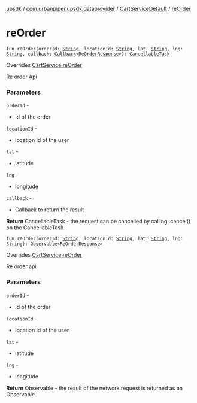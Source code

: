 [upsdk](../../index.md) / [com.urbanpiper.upsdk.dataprovider](../index.md) / [CartServiceDefault](index.md) / [reOrder](./re-order.md)

# reOrder

`fun reOrder(orderId: `[`String`](https://kotlinlang.org/api/latest/jvm/stdlib/kotlin/-string/index.html)`, locationId: `[`String`](https://kotlinlang.org/api/latest/jvm/stdlib/kotlin/-string/index.html)`, lat: `[`String`](https://kotlinlang.org/api/latest/jvm/stdlib/kotlin/-string/index.html)`, lng: `[`String`](https://kotlinlang.org/api/latest/jvm/stdlib/kotlin/-string/index.html)`, callback: `[`Callback`](../-callback/index.md)`<`[`ReOrderResponse`](../../com.urbanpiper.upsdk.model.networkresponse/-re-order-response/index.md)`>): `[`CancellableTask`](../-cancellable-task/index.md)

Overrides [CartService.reOrder](../-cart-service/re-order.md)

Re order Api

### Parameters

`orderId` -
* Id of the order

`locationId` -
* location id of the user

`lat` -
* latitude

`lng` -
* longitude

`callback` -
* Callback to return the result

**Return**
CancellableTask - the request can be cancelled by calling .cancel() on the CancellableTask

`fun reOrder(orderId: `[`String`](https://kotlinlang.org/api/latest/jvm/stdlib/kotlin/-string/index.html)`, locationId: `[`String`](https://kotlinlang.org/api/latest/jvm/stdlib/kotlin/-string/index.html)`, lat: `[`String`](https://kotlinlang.org/api/latest/jvm/stdlib/kotlin/-string/index.html)`, lng: `[`String`](https://kotlinlang.org/api/latest/jvm/stdlib/kotlin/-string/index.html)`): Observable<`[`ReOrderResponse`](../../com.urbanpiper.upsdk.model.networkresponse/-re-order-response/index.md)`>`

Overrides [CartService.reOrder](../-cart-service/re-order.md)

Re order api

### Parameters

`orderId` -
* Id of the order

`locationId` -
* location id of the user

`lat` -
* latitude

`lng` -
* longitude

**Return**
Observable - the result of the network request is returned as an Observable

